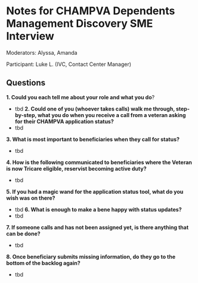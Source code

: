# Notes for CHAMPVA Dependents Management Discovery SME Interview
Moderators: Alyssa, Amanda

Participant: Luke L. (IVC, Contact Center Manager)

## Questions

**1. Could you each tell me about your role and what you do**? 
- tbd
**2. Could one of you (whoever takes calls) walk me through, step-by-step, what you do when you receive a call from a veteran asking for their CHAMPVA application status?**
- tbd
    
**3. What is most important to beneficiaries when they call for status?** 
- tbd

**4. How is the following communicated to beneficiaries where the Veteran is now Tricare eligible, reservist becoming active duty?** 
- tbd

**5. If you had a magic wand for the application status tool, what do you wish was on there?** 
- tbd
**6. What is enough to make a bene happy with status updates?** 
- tbd

**7. If someone calls and has not been assigned yet, is there anything that can be done?** 
- tbd

**8. Once beneficiary submits missing information, do they go to the bottom of the backlog again?** 
- tbd

